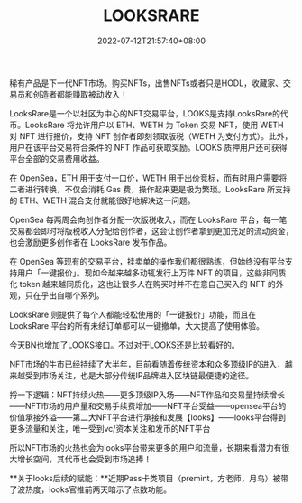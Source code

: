 ﻿---
weight: 
title: "LOOKSRARE"
description: "LooksRare is a next generation NFT market. Buy NFTs, sell NFTs… or just HODL: Collectors, traders, and creators alike earn passive income!"
date: 2022-07-12T21:57:40+08:00
lastmod: 2022-07-12T16:45:40+08:00
draft: false
authors: ["qianxun"]
featuredImage: "155.png"
link: "https://baijiahao.baidu.com/s?id=1730622045873732627&wfr=spider&for=pc"
tags: ["LOOKSRARE","交易所"]
categories: ["navigation"]
navigation: ["交易所"]
lightgallery: true
toc: true
pinned: false
recommend: false
recommend1: false
---
稀有产品是下一代NFT市场。购买NFTs，出售NFTs或者只是HODL，收藏家、交易员和创造者都能赚取被动收入！

LooksRare是一个以社区为中心的NFT交易平台，LOOKS是支持LooksRare的代币。LooksRare 将允许用户以 ETH、WETH 为 Token 交易 NFT，使用 WETH 对 NFT 进行报价，支持 NFT 创作者即刻领取版税（WETH 为支付方式）。此外，用户在该平台交易符合条件的 NFT 作品可获取奖励。LOOKS 质押用户还可获得平台全部的交易费用收益。

在 OpenSea，ETH 用于支付一口价，WETH 用于出价竞标，而有时用户需要将二者进行转换，不仅会消耗 Gas 费，操作起来更是极为繁琐。LooksRare 所支持的 ETH、WETH 混合支付就能很好地解决这一问题。

OpenSea 每两周会向创作者分配一次版税收入，而在 LooksRare 平台，每一笔交易都会即时将版税收入分配给创作者，这会让创作者拿到更加充足的流动资金，也会激励更多创作者在 LooksRare 发布作品。

在 OpenSea 等现有的交易平台，挂卖单的操作我们都很熟练，但始终没有平台支持用户「一键报价」。现如今越来越多动辄发行上万件 NFT 的项目，这些非同质化 token 越来越同质化，这也让很多人在购买时并不在意自己买入的 NFT 的外观，只在乎出自哪个系列。





LooksRare 则提供了每个人都能轻松使用的「一键报价」功能，而且在 LooksRare 平台的所有未结订单都可以一键撤单，大大提高了使用体验。





今天BN也增加了LOOKS接口。不过对于LOOKS还是比较看好的。

NFT市场的牛市已经持续了大半年，目前看随着传统资本和众多顶级IP的进入，越来越受到市场关注，也是大部分传统IP品牌进入区块链最便捷的途径。





捋一下逻辑：NFT持续火热——更多顶级IP入场——NFT作品和交易量持续增长——NFT市场的用户量和交易手续费增加——NFT平台受益——opensea平台的价值承接外溢——第二大NFT平台进行承接和发展【looks】——looks平台得到更多流量和关注，唯一受到vc/资本关注和发币的NFT平台





所以NFT市场的火热也会为looks平台带来更多的用户和流量，长期来看潜力有很大增长空间，其代币也会受到市场追捧！





**关于looks后续的赋能：**近期Pass卡类项目（premint，方老师，月鸟）被带了波热度，looks官推前两天暗示了点数功能。